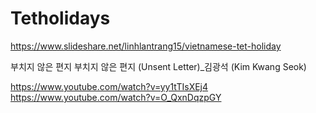 # Tetholidays

https://www.slideshare.net/linhlantrang15/vietnamese-tet-holiday

부치지 않은 편지
부치지 않은 편지 (Unsent Letter)_김광석 (Kim Kwang Seok)

https://www.youtube.com/watch?v=yy1tTIsXEj4
https://www.youtube.com/watch?v=O_QxnDqzpGY


